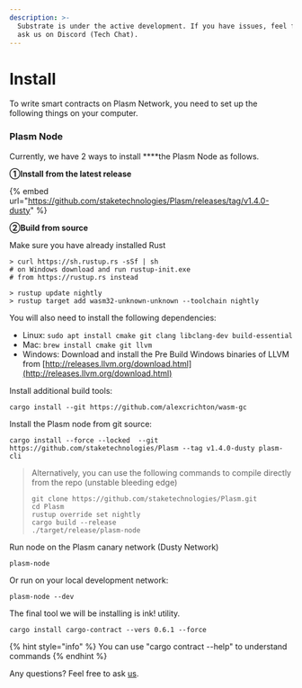 ```yaml
---
description: >-
  Substrate is under the active development. If you have issues, feel free to
  ask us on Discord (Tech Chat).
---
```


# Install

To write smart contracts on Plasm Network, you need to set up the following things on your computer.

### Plasm Node

Currently, we have 2 ways to install ****the Plasm Node as follows.

**①Install from the latest release**

{% embed url="https://github.com/staketechnologies/Plasm/releases/tag/v1.4.0-dusty" %}

**②Build from source**

Make sure you have already installed Rust 

```text
> curl https://sh.rustup.rs -sSf | sh
# on Windows download and run rustup-init.exe
# from https://rustup.rs instead

> rustup update nightly
> rustup target add wasm32-unknown-unknown --toolchain nightly
```

You will also need to install the following dependencies:

* Linux: `sudo apt install cmake git clang libclang-dev build-essential`
* Mac: `brew install cmake git llvm`
* Windows: Download and install the Pre Build Windows binaries of LLVM from [http://releases.llvm.org/download.html](http://releases.llvm.org/download.html)

Install additional build tools:

```text
cargo install --git https://github.com/alexcrichton/wasm-gc
```

Install the Plasm node from git source:

```text
cargo install --force --locked  --git https://github.com/staketechnologies/Plasm --tag v1.4.0-dusty plasm-cli
```

> Alternatively, you can use the following commands to compile directly from the repo (unstable bleeding edge)
> 
> ```text
> git clone https://github.com/staketechnologies/Plasm.git
> cd Plasm
> rustup override set nightly
> cargo build --release
> ./target/release/plasm-node
> ```

Run node on the Plasm canary network  \(Dusty Network\)

```text
plasm-node
```

Or run on your local development network:

```text
plasm-node --dev
```

The final tool we will be installing is ink! utility. 

```text
cargo install cargo-contract --vers 0.6.1 --force
```

{% hint style="info" %}
You can  use  "cargo contract --help" to understand commands
{% endhint %}

Any questions? Feel free to ask [us](https://discord.gg/kH3Njpr).

